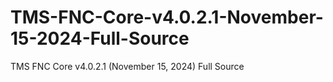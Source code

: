 # TMS-FNC-Core-v4.0.2.1-November-15-2024-Full-Source
TMS FNC Core v4.0.2.1 (November 15, 2024) Full Source
